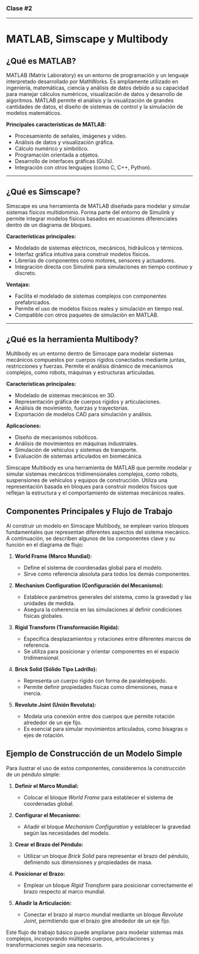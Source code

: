 ### Clase #2

---

# MATLAB, Simscape y Multibody

## ¿Qué es MATLAB?

MATLAB (Matrix Laboratory) es un entorno de programación y un lenguaje interpretado desarrollado por MathWorks. Es ampliamente utilizado en ingeniería, matemáticas, ciencia y análisis de datos debido a su capacidad para manejar cálculos numéricos, visualización de datos y desarrollo de algoritmos. MATLAB permite el análisis y la visualización de grandes cantidades de datos, el diseño de sistemas de control y la simulación de modelos matemáticos.

**Principales características de MATLAB:**
- Procesamiento de señales, imágenes y video.
- Análisis de datos y visualización gráfica.
- Cálculo numérico y simbólico.
- Programación orientada a objetos.
- Desarrollo de interfaces gráficas (GUIs).
- Integración con otros lenguajes (como C, C++, Python).

---

## ¿Qué es Simscape?

Simscape es una herramienta de MATLAB diseñada para modelar y simular sistemas físicos multidominio. Forma parte del entorno de Simulink y permite integrar modelos físicos basados en ecuaciones diferenciales dentro de un diagrama de bloques. 

**Características principales:**
- Modelado de sistemas eléctricos, mecánicos, hidráulicos y térmicos.
- Interfaz gráfica intuitiva para construir modelos físicos.
- Librerías de componentes como motores, sensores y actuadores.
- Integración directa con Simulink para simulaciones en tiempo continuo y discreto.

**Ventajas:**
- Facilita el modelado de sistemas complejos con componentes prefabricados.
- Permite el uso de modelos físicos reales y simulación en tiempo real.
- Compatible con otros paquetes de simulación en MATLAB.

---

## ¿Qué es la herramienta Multibody?

Multibody es un entorno dentro de Simscape para modelar sistemas mecánicos compuestos por cuerpos rígidos conectados mediante juntas, restricciones y fuerzas. Permite el análisis dinámico de mecanismos complejos, como robots, máquinas y estructuras articuladas. 

**Características principales:**
- Modelado de sistemas mecánicos en 3D.
- Representación gráfica de cuerpos rígidos y articulaciones.
- Análisis de movimiento, fuerzas y trayectorias.
- Exportación de modelos CAD para simulación y análisis.

**Aplicaciones:**
- Diseño de mecanismos robóticos.
- Análisis de movimientos en máquinas industriales.
- Simulación de vehículos y sistemas de transporte.
- Evaluación de sistemas articulados en biomecánica.


Simscape Multibody es una herramienta de MATLAB que permite modelar y simular sistemas mecánicos tridimensionales complejos, como robots, suspensiones de vehículos y equipos de construcción. Utiliza una representación basada en bloques para construir modelos físicos que reflejan la estructura y el comportamiento de sistemas mecánicos reales.

## Componentes Principales y Flujo de Trabajo

Al construir un modelo en Simscape Multibody, se emplean varios bloques fundamentales que representan diferentes aspectos del sistema mecánico. A continuación, se describen algunos de los componentes clave y su función en el diagrama de flujo:

1. **World Frame (Marco Mundial):**
   - Define el sistema de coordenadas global para el modelo.
   - Sirve como referencia absoluta para todos los demás componentes.

2. **Mechanism Configuration (Configuración del Mecanismo):**
   - Establece parámetros generales del sistema, como la gravedad y las unidades de medida.
   - Asegura la coherencia en las simulaciones al definir condiciones físicas globales.

3. **Rigid Transform (Transformación Rígida):**
   - Especifica desplazamientos y rotaciones entre diferentes marcos de referencia.
   - Se utiliza para posicionar y orientar componentes en el espacio tridimensional.

4. **Brick Solid (Sólido Tipo Ladrillo):**
   - Representa un cuerpo rígido con forma de paralelepípedo.
   - Permite definir propiedades físicas como dimensiones, masa e inercia.

5. **Revolute Joint (Unión Revoluta):**
   - Modela una conexión entre dos cuerpos que permite rotación alrededor de un eje fijo.
   - Es esencial para simular movimientos articulados, como bisagras o ejes de rotación.

## Ejemplo de Construcción de un Modelo Simple

Para ilustrar el uso de estos componentes, consideremos la construcción de un péndulo simple:

1. **Definir el Marco Mundial:**
   - Colocar el bloque *World Frame* para establecer el sistema de coordenadas global.

2. **Configurar el Mecanismo:**
   - Añadir el bloque *Mechanism Configuration* y establecer la gravedad según las necesidades del modelo.

3. **Crear el Brazo del Péndulo:**
   - Utilizar un bloque *Brick Solid* para representar el brazo del péndulo, definiendo sus dimensiones y propiedades de masa.

4. **Posicionar el Brazo:**
   - Emplear un bloque *Rigid Transform* para posicionar correctamente el brazo respecto al marco mundial.

5. **Añadir la Articulación:**
   - Conectar el brazo al marco mundial mediante un bloque *Revolute Joint*, permitiendo que el brazo gire alrededor de un eje fijo.

Este flujo de trabajo básico puede ampliarse para modelar sistemas más complejos, incorporando múltiples cuerpos, articulaciones y transformaciones según sea necesario.

